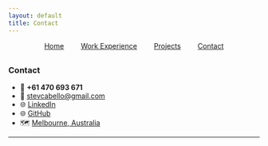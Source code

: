 ```yaml
---
layout: default
title: Contact
---
```


<nav style="text-align: center; margin-bottom: 30px;">
  <a href="/" style="margin: 0 15px;">Home</a>
  <a href="/work_experience" style="margin: 0 15px;">Work Experience</a>
  <a href="/projects" style="margin: 0 15px;">Projects</a>
  <a href="/contact" style="margin: 0 15px;">Contact</a>
</nav>

### Contact

- 📱 **+61 470 693 671**
- 📧 [stevcabello@gmail.com](mailto:stevcabello@gmail.com)
- 🌐 [LinkedIn](https://www.linkedin.com/in/stevcabello)
- 🌐 [GitHub](https://github.com/stevcabello)
- 🗺 [Melbourne, Australia](https://www.google.com/maps/place/Unit+3%2F68+Auburn+Rd,+Hawthorn+VIC+3122/@-37.820546,145.045175,17z/data=!3m1!4b1!4m6!3m5!1s0x6ad643d49556c227:0x48a66a6188050b81!8m2!3d-37.820546!4d145.045175!16s%2Fg%2F11v5fb9tnb?entry=ttu)

---
